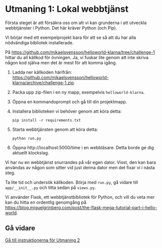 # Utmaning 1: Lokal webbtjänst
 
Första steget är att försäkra oss om att vi kan grunderna i att utveckla webbtjänster i Python. 
Det här kräver Python (och Pip).
 
Vi börjar med ett exempelprojekt bara för att se så att du har alla nödvändiga bibliotek installerade.

På https://github.com/mikaelsvensson/helloworld-klarna/tree/challenge-1 hittar du all källkod 
för övningen. Ja, vi fuskar lite genom att inte skriva någon kod själva men det är mest för att 
komma igång.

1.  Ladda ner källkoden härifrån: https://github.com/mikaelsvensson/helloworld-klarna/archive/challenge-1.zip.
1.  Packa upp zip-filen i en ny mapp, exempelvis ```helloworld-klarna```.
1.  Öppna en kommandoprompt och gå till din projektmapp.
1.  Installera biblioteken vi behöver genom att köra detta:
    
        pip install -r requirements.txt

1.  Starta webbtjänsten genom att köra detta:

        python run.py
        
1.  Öppna http://localhost:5000/time i en webbläsare. Detta borde ge dig aktuellt klockslag.

Vi har nu en webbtjänst snurrandes på vår egen dator. Visst, den kan bara användas av någon som sitter 
vid just denna dator men det fixar vi i nästa steg.
 
Ta lite tid och undersök källkoden. Börja med ```run.py```, gå vidare till ```app/__init__.py``` och titta 
sedan på ```views.py```.
 
Vi använder Flask, ett webbtjänstbibliotek för Python, och vill du veta mer kan du hitta en ordentlig 
genomgång på https://blog.miguelgrinberg.com/post/the-flask-mega-tutorial-part-i-hello-world.

## Gå vidare

[Gå till instruktionerna för Utmaning 2](./challenge-heroku.sv.md)